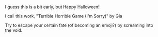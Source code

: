 I guess this is a bit early, but Happy Halloween!

I call this work, "Terrible Horrible Game (I'm Sorry)"
by Gia

Try to escape your certain fate (of becoming an emoji?) by screaming into the void.
